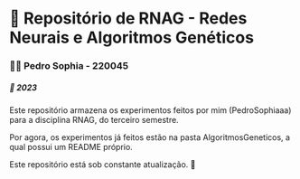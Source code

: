# 🧬 Repositório de RNAG - Redes Neurais e Algoritmos Genéticos
### 👨‍🎓 Pedro Sophia - 220045
##### 📅 2023
Este repositório armazena os experimentos feitos por mim (PedroSophiaaa) para a disciplina RNAG, do terceiro semestre.

Por agora, os experimentos já feitos estão na pasta AlgoritmosGeneticos, a qual possui um README próprio.

Este repositório está sob constante atualização. 🔄